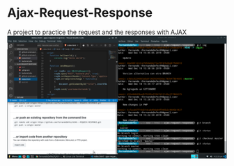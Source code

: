 # Ajax-Request-Response
A project to practice the request and the responses with AJAX
![](ajax-req-resp.png)
